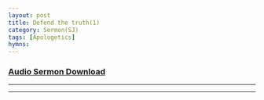 ```yaml
---
layout: post
title: Defend the truth(1)
category: Sermon(SJ)
tags: [Apologetics]
hymns:
---
```


### <a href="https://drive.google.com/file/d/1uUqv-rYvN7scCWxLxjA0WYPgbclxniC6/view">Audio Sermon Download</a>



----
****
